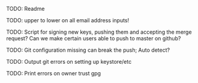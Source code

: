 TODO: Readme

TODO: upper to lower on all email address inputs!

TODO: Script for signing new keys, pushing them and accepting the merge request? Can we make certain users able to push to master on github?

TODO: Git configuration missing can break the push; Auto detect?

TODO: Output git errors on setting up keystore/etc

TODO: Print errors on owner trust gpg